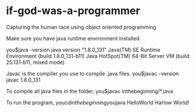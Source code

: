 # if-god-was-a-programmer
Capturing the human race using object oriented programming

Make sure you have java runtime environment installed.

you$java -version
    java version "1.8.0_131"
    Java(TM) SE Runtime Environment (build 1.8.0_131-b11)
    Java HotSpot(TM) 64-Bit Server VM (build 25.131-b11, mixed mode)

Javac is the compiler you use to compile .java files.
you$javac -version
javac 1.8.0_131

To compile all java files in the folder,
you$javac inthebeginning/*.java

To run the program,
you$cd inthebeginning
you$java HelloWorld
Harlow World!
